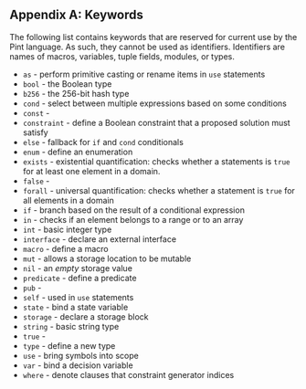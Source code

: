 ## Appendix A: Keywords

The following list contains keywords that are reserved for current use by the Pint language. As
such, they cannot be used as identifiers. Identifiers are names of macros, variables, tuple fields,
modules, or types.

- `as` - perform primitive casting or rename items in `use` statements
- `bool` - the Boolean type
- `b256` - the 256-bit hash type
- `cond` - select between multiple expressions based on some conditions
- `const` -
- `constraint` - define a Boolean constraint that a proposed solution must satisfy
- `else` - fallback for `if` and `cond` conditionals
- `enum` - define an enumeration
- `exists` - existential quantification: checks whether a statements is `true` for at least one
  element in a domain.
- `false` -
- `forall` - universal quantification: checks whether a statement is `true` for all elements in a
  domain
- `if` - branch based on the result of a conditional expression
- `in` - checks if an element belongs to a range or to an array
- `int` - basic integer type
- `interface` - declare an external interface
- `macro` - define a macro
- `mut` - allows a storage location to be mutable
- `nil` - an _empty_ storage value
- `predicate` - define a predicate
- `pub` -
- `self` - used in `use` statements
- `state` - bind a state variable
- `storage` - declare a storage block
- `string` - basic string type
- `true` -
- `type` - define a new type
- `use` - bring symbols into scope
- `var` - bind a decision variable
- `where` - denote clauses that constraint generator indices
